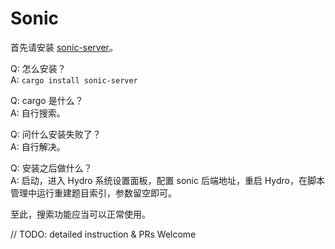 # Sonic

首先请安装 [sonic-server](https://github.com/valeriansaliou/sonic)。

Q: 怎么安装？  
A: `cargo install sonic-server`  

Q: cargo 是什么？  
A: 自行搜索。  

Q: 问什么安装失败了？  
A: 自行解决。  

Q: 安装之后做什么？  
A: 启动，进入 Hydro 系统设置面板，配置 sonic 后端地址，重启 Hydro，在脚本管理中运行重建题目索引，参数留空即可。  

至此，搜索功能应当可以正常使用。

// TODO: detailed instruction & PRs Welcome

